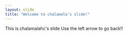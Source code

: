 ```yaml
---
layout: slide
title: "Welcome to chalamala's slide!"
---
```

This is chalamalahc's slide
Use the left arrow to go back!!
